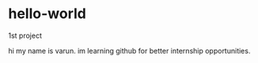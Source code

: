 # hello-world
1st project

hi my name is varun. im learning github for better internship opportunities.
